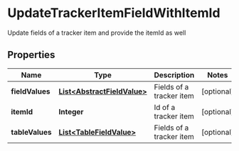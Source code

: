 

# UpdateTrackerItemFieldWithItemId

Update fields of a tracker item and provide the itemId as well

## Properties

| Name | Type | Description | Notes |
|------------ | ------------- | ------------- | -------------|
|**fieldValues** | [**List&lt;AbstractFieldValue&gt;**](AbstractFieldValue.md) | Fields of a tracker item |  [optional] |
|**itemId** | **Integer** | Id of a tracker item |  [optional] |
|**tableValues** | [**List&lt;TableFieldValue&gt;**](TableFieldValue.md) | Fields of a tracker item |  [optional] |



